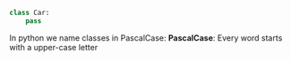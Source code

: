``` python
class Car:
	pass
```

In python we name classes in PascalCase:
**PascalCase**: Every word starts with a upper-case letter